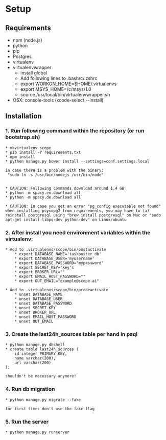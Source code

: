 # Setup

## Requirements
* npm (node.js)
* python
* pip
* Postgres
* virtualenv
* virtualenvwrapper
    * install global
    * Add following lines to .bashrc/.zshrc
    * export WORKON_HOME=$HOME/.virtualenvs
    * export MSYS_HOME=/c/msys/1.0
    * source /usr/local/bin/virtualenvwrapper.sh
* OSX: console-tools (xcode-select --install)

## Installation

### 1. Run following command within the repository (or run bootstrap.sh)
    * mkvirtualenv scope
    * pip install -r requirements.txt
    * npm install
    * python manage.py bower install --settings=conf.settings.local

    in case there is a problem with the binary:
     "sudo ln -s /usr/bin/nodejs /usr/bin/node"


    * CAUTION: Following commands download around 1.4 GB
    * python -m spacy.en.download all
    * python -m spacy.de.download all

    * CAUTION: In case you get an error "pg_config executable not found" when installing psycopg2 from requirements, you may have to (a) reinstall postgresql using "brew install postgresql" on Mac or "sudo apt-get install libpq-dev python-dev" on Linux/ubuntu

### 2. After install you need environment variables within the virtualenv:
    * Add to .virtualenvs/scope/bin/postactivate
        * export DATABASE_NAME='taskbuster_db'
        * export DATABASE_USER='myusername'
        * export DATABASE_PASSWORD='mypassword'
        * export SECRET_KEY='key's
        * export BROKER_URL=""
        * export EMAIL_HOST_PASSWORD=""
        * export OUT_EMAIL="example@scope.ai"

    * Add to .virtualenvs/scope/bin/predeactivate
        * unset DATABASE_NAME
        * unset DATABASE_USER
        * unset DATABASE_PASSWORD
        * unset SECRET_KEY
        * unset BROKER_URL
        * unset EMAIL_HOST_PASSWORD
        * unset OUT_EMAIL


### 3. Create the last24h_sources table per hand in psql
    * python manage.py dbshell
    * create table last24h_sources (
        id integer PRIMARY KEY,
        name varchar(200),
        url varchar(200)
    );

    shouldn't be necessary anymore!

### 4. Run db migration 
    * python manage.py migrate --fake

    for first time: don't use the fake flag
### 5. Run the server
    * python manage.py runserver
